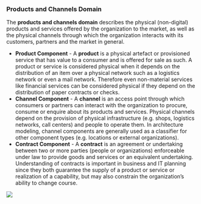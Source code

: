 ### Products and Channels Domain
The **products and channels domain** describes the physical (non-digital) products and services offered by the organization to the market, as well as the physical channels through which the organization interacts with its customers, partners and the market in general.

- **Product Component** - A **product** is a physical artefact or provisioned service that has value to a consumer and is offered for sale as such. A product or service is considered physical when it depends on the distribution of an item over a physical network such as a logistics network or even a mail network. Therefore even non-material services like financial services can be considered physical if they depend on the distribution of paper contracts or checks.
- **Channel Component** - A **channel** is an access point through which consumers or partners can interact with the organization to procure, consume or enquire about its products and services. Physical channels depend on the provision of physical infrastructure (e.g. shops, logistics networks, call centers) and people to operate them. In architecture modeling, channel components are generally used as a classifier for other component types (e.g. locations or external organizations).
- **Contract Component** - A **contract** is an agreement or undertaking between two or more parties (people or organizations) enforceable under law to provide goods and services or an equivalent undertaking. Understanding of contracts is important in business and IT planning since they both guarantee the supply of a product or service or realization of a capability, but may also constrain the organization’s ability to change course. 

![](Pasted%20image%2020231102075510.png)
